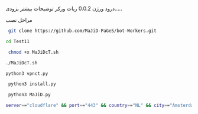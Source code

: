 درود ورژن 0.0.2 ربات ورکر توضیحات بیشتر بزودی.....

مراحل نصب

```bash
 git clone https://github.com/MaJiD-PaGeS/bot-Workers.git
  ```

```bash
cd Test11
```
```bash
 chmod +x MaJiDcT.sh
```
```bash
./MaJiDcT.sh
```
```bash
python3 vpnct.py
```
```bash
 python3 install.py
 ```
```bash
 python3 MaJiD.py
 ```
```bash
server=="cloudflare" && port=="443" && country=="NL" && city=="Amsterdam"
```
